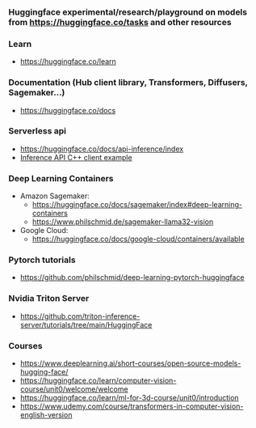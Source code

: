 ### Huggingface experimental/research/playground on models from https://huggingface.co/tasks and other resources

### Learn
   - https://huggingface.co/learn

### Documentation (Hub client library, Transformers, Diffusers, Sagemaker...)
   - https://huggingface.co/docs

### Serverless api
- https://huggingface.co/docs/api-inference/index
- [Inference API C++ client example](huggingface-cpp-inference-client)

### Deep Learning Containers
   - Amazon Sagemaker:
      - https://huggingface.co/docs/sagemaker/index#deep-learning-containers
      - https://www.philschmid.de/sagemaker-llama32-vision    
   - Google Cloud:
      - https://huggingface.co/docs/google-cloud/containers/available
   

### Pytorch tutorials 
   - https://github.com/philschmid/deep-learning-pytorch-huggingface

### Nvidia Triton Server
   - https://github.com/triton-inference-server/tutorials/tree/main/HuggingFace

### Courses
   - https://www.deeplearning.ai/short-courses/open-source-models-hugging-face/
   - https://huggingface.co/learn/computer-vision-course/unit0/welcome/welcome
   - https://huggingface.co/learn/ml-for-3d-course/unit0/introduction
   - https://www.udemy.com/course/transformers-in-computer-vision-english-version
